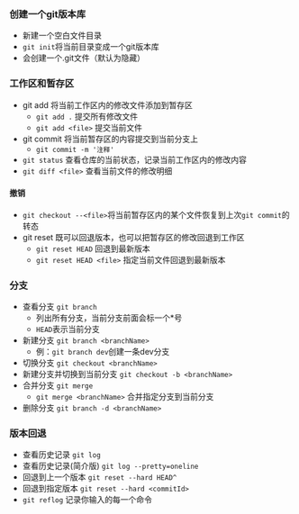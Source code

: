 ### 创建一个git版本库
  * 新建一个空白文件目录
  * `git init`将当前目录变成一个git版本库
  * 会创建一个.git文件（默认为隐藏）
### 工作区和暂存区
  * git add 将当前工作区内的修改文件添加到暂存区
    * `git add .` 提交所有修改文件
    * `git add <file>` 提交当前文件
  * git commit 将当前暂存区的内容提交到当前分支上
    * `git commit -m '注释' `
  * `git status` 查看仓库的当前状态，记录当前工作区内的修改内容
  * `git diff <file>` 查看当前文件的修改明细
#### 撤销
  * `git checkout --<file>`将当前暂存区内的某个文件恢复到上次`git commit`的转态
  * git reset 既可以回退版本，也可以把暂存区的修改回退到工作区
    * `git reset HEAD` 回退到最新版本
    * `git reset HEAD <file>` 指定当前文件回退到最新版本

### 分支
  * 查看分支 `git branch`
    * 列出所有分支，当前分支前面会标一个*号
    * `HEAD`表示当前分支
  * 新建分支 `git branch <branchName>`
    * 例：`git branch dev`创建一条dev分支
  * 切换分支 `git checkout <branchName>`
  * 新建分支并切换到当前分支 `git checkout -b <branchName>`
  * 合并分支 `git merge`
    * `git merge <branchName>` 合并指定分支到当前分支
  * 删除分支 `git branch -d <branchName>`
### 版本回退
  * 查看历史记录 `git log`
  * 查看历史记录(简介版) `git log --pretty=oneline`
  * 回退到上一个版本 `git reset --hard HEAD^`
  * 回退到指定版本 `git reset --hard <commitId>`
  * `git reflog` 记录你输入的每一个命令
